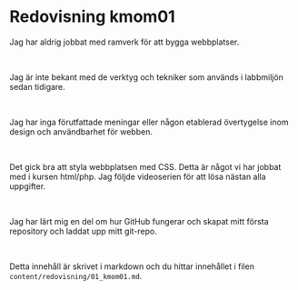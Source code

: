---
---
Redovisning kmom01
=========================

<p> Jag har aldrig jobbat med ramverk för att bygga webbplatser. </p>
&nbsp;
<p> Jag är inte bekant med de verktyg och tekniker som används i labbmiljön sedan tidigare. </p>
&nbsp;
<p> Jag har inga förutfattade meningar eller någon etablerad övertygelse inom design och användbarhet för webben. </p>
&nbsp;
<p> Det gick bra att styla webbplatsen med CSS. Detta är något vi har jobbat med i kursen html/php. Jag följde videoserien för att lösa nästan alla uppgifter. </p>
&nbsp;
<p> Jag har lärt mig en del om hur GitHub fungerar och skapat mitt första repository och laddat upp mitt git-repo. </p>
&nbsp;

Detta innehåll är skrivet i markdown och du hittar innehållet i filen `content/redovisning/01_kmom01.md`.
